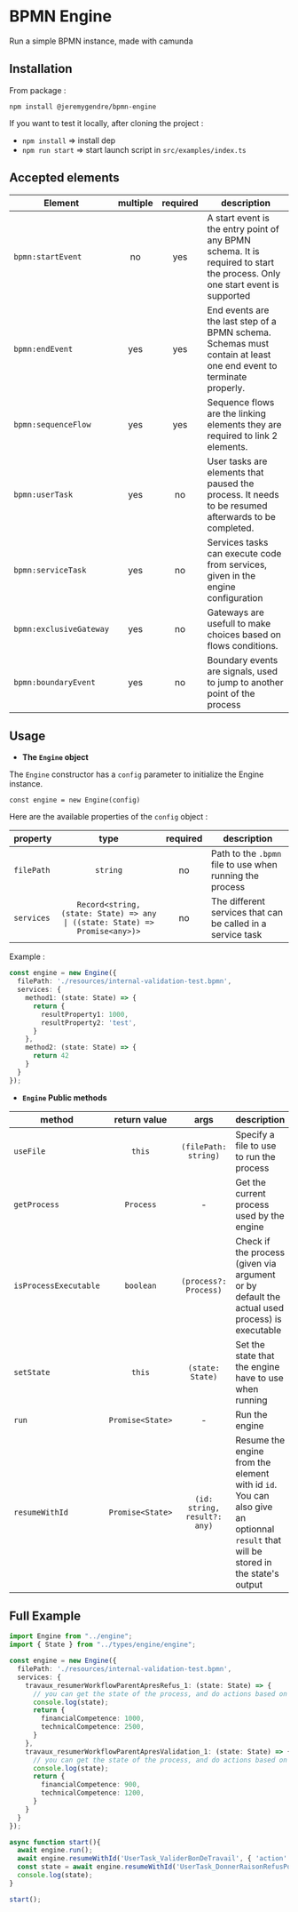 # BPMN Engine

Run a simple BPMN instance, made with camunda

## Installation

From package : 

`npm install @jeremygendre/bpmn-engine`

If you want to test it locally, after cloning the project :

- `npm install`    => install dep
- `npm run start`  => start launch script in `src/examples/index.ts`


## Accepted elements

| Element | multiple | required | description |
|---------|:--------:|:--------:|-------------|
| `bpmn:startEvent` | no | yes | A start event is the entry point of any BPMN schema. It is required to start the process. Only one start event is supported |
| `bpmn:endEvent` | yes | yes | End events are the last step of a BPMN schema. Schemas must contain at least one end event to terminate properly. |
| `bpmn:sequenceFlow` | yes | yes | Sequence flows are the linking elements they are required to link 2 elements. |
| `bpmn:userTask` | yes | no | User tasks are elements that paused the process. It needs to be resumed afterwards to be completed. |
| `bpmn:serviceTask` | yes | no | Services tasks can execute code from services, given in the engine configuration |
| `bpmn:exclusiveGateway` | yes | no | Gateways are usefull to make choices based on flows conditions. |
| `bpmn:boundaryEvent` | yes | no | Boundary events are signals, used to jump to another point of the process |

## Usage

- **The `Engine` object**

The `Engine` constructor has a `config` parameter to initialize the Engine instance.

`const engine = new Engine(config)`

Here are the available properties of the `config` object :

| property | type | required | description |
|----------|:----:|:--------:|-------------|
| `filePath` | `string` | no | Path to the `.bpmn` file to use when running the process |
| `services` | `Record<string, (state: State) => any \| ((state: State) => Promise<any>)>` | no | The different services that can be called in a service task |

Example :
```typescript
const engine = new Engine({
  filePath: './resources/internal-validation-test.bpmn',
  services: {
    method1: (state: State) => {
      return {
        resultProperty1: 1000,
        resultProperty2: 'test',
      }
    },
    method2: (state: State) => {
      return 42
    }
  }
});
```


- **`Engine` Public methods**

| method | return value | args | description |
|--------|:------------:|:----:|-------------|
| `useFile` | `this` | `(filePath: string)` | Specify a file to use to run the process |
| `getProcess` | `Process` | - | Get the current process used by the engine |
| `isProcessExecutable` | `boolean` | `(process?: Process)` | Check if the process (given via argument or by default the actual used process) is executable |
| `setState` | `this` | `(state: State)` | Set the state that the engine have to use when running |
| `run` | `Promise<State>` | - | Run the engine |
| `resumeWithId` | `Promise<State>` | `(id: string, result?: any)` | Resume the engine from the element with id `id`. You can also give an optionnal `result` that will be stored in the state's output |


## Full Example

```typescript
import Engine from "../engine";
import { State } from "../types/engine/engine";

const engine = new Engine({
  filePath: './resources/internal-validation-test.bpmn',
  services: {
    travaux_resumerWorkflowParentApresRefus_1: (state: State) => {
      // you can get the state of the process, and do actions based on that
      console.log(state);
      return {
        financialCompetence: 1000,
        technicalCompetence: 2500,
      }
    },
    travaux_resumerWorkflowParentApresValidation_1: (state: State) => {
      // you can get the state of the process, and do actions based on that
      console.log(state);
      return {
        financialCompetence: 900,
        technicalCompetence: 1200,
      }
    }
  }
});

async function start(){
  await engine.run();
  await engine.resumeWithId('UserTask_ValiderBonDeTravail', { 'action': 'refuser' });
  const state = await engine.resumeWithId('UserTask_DonnerRaisonRefusPourValidationInterne');
  console.log(state);
}

start();
```

